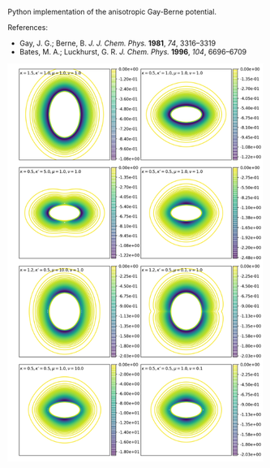 Python implementation of the anisotropic Gay-Berne potential.

References:

* Gay, J. G.; Berne, B. *J. J. Chem. Phys.* **1981**, *74*, 3316–3319
* Bates, M. A.; Luckhurst, G. R. *J. Chem. Phys.* **1996**, *104*, 6696–6709

![isopot](isopots.png)
